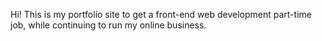 Hi! This is my portfolio site to get a front-end web development part-time job, while continuing to run my online business.
